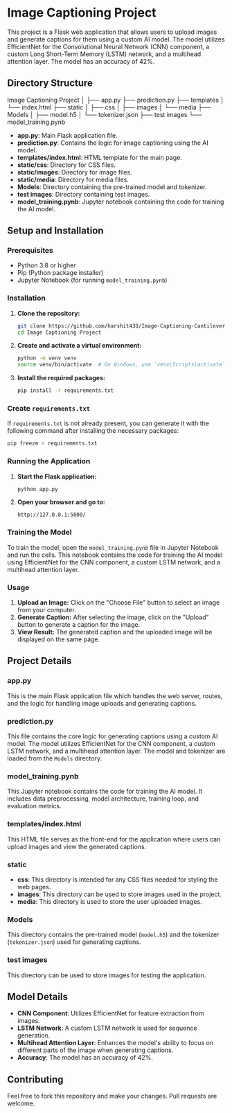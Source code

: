 
# Image Captioning Project

This project is a Flask web application that allows users to upload images and generate captions for them using a custom AI model. The model utilizes EfficientNet for the Convolutional Neural Network (CNN) component, a custom Long Short-Term Memory (LSTM) network, and a multihead attention layer. The model has an accuracy of 42%.

## Directory Structure

Image Captioning Project
│
├── app.py
├── prediction.py
├── templates
│   └── index.html
├── static
│   ├── css
│   ├── images
│   └── media
├── Models
│   ├── model.h5
│   └── tokenizer.json
├── test images
└── model_training.pynb


- **app.py**: Main Flask application file.
- **prediction.py**: Contains the logic for image captioning using the AI model.
- **templates/index.html**: HTML template for the main page.
- **static/css**: Directory for CSS files.
- **static/images**: Directory for image files.
- **static/media**: Directory for media files.
- **Models**: Directory containing the pre-trained model and tokenizer.
- **test images**: Directory containing test images.
- **model_training.pynb**: Jupyter notebook containing the code for training the AI model.

## Setup and Installation

### Prerequisites

- Python 3.8 or higher
- Pip (Python package installer)
- Jupyter Notebook (for running `model_training.pynb`)

### Installation

1. **Clone the repository:**
   ```bash
   git clone https://github.com/harshit433/Image-Captioning-Cantilever-.git
   cd Image Captioning Project
   ```

2. **Create and activate a virtual environment:**
   ```bash
   python -m venv venv
   source venv/bin/activate  # On Windows, use `venv\Scripts\activate`
   ```

3. **Install the required packages:**
   ```bash
   pip install -r requirements.txt
   ```

### Create `requirements.txt`

If `requirements.txt` is not already present, you can generate it with the following command after installing the necessary packages:

```bash
pip freeze > requirements.txt
```

### Running the Application

1. **Start the Flask application:**
   ```bash
   python app.py
   ```

2. **Open your browser and go to:**
   ```
   http://127.0.0.1:5000/
   ```

### Training the Model

To train the model, open the `model_training.pynb` file in Jupyter Notebook and run the cells. This notebook contains the code for training the AI model using EfficientNet for the CNN component, a custom LSTM network, and a multihead attention layer.

### Usage

1. **Upload an Image:** Click on the "Choose File" button to select an image from your computer.
2. **Generate Caption:** After selecting the image, click on the "Upload" button to generate a caption for the image.
3. **View Result:** The generated caption and the uploaded image will be displayed on the same page.

## Project Details

### app.py

This is the main Flask application file which handles the web server, routes, and the logic for handling image uploads and generating captions.

### prediction.py

This file contains the core logic for generating captions using a custom AI model. The model utilizes EfficientNet for the CNN component, a custom LSTM network, and a multihead attention layer. The model and tokenizer are loaded from the `Models` directory.

### model_training.pynb

This Jupyter notebook contains the code for training the AI model. It includes data preprocessing, model architecture, training loop, and evaluation metrics.

### templates/index.html

This HTML file serves as the front-end for the application where users can upload images and view the generated captions.

### static

- **css**: This directory is intended for any CSS files needed for styling the web pages.
- **images**: This directory can be used to store images used in the project.
- **media**: This directory is used to store the user uploaded images.

### Models

This directory contains the pre-trained model (`model.h5`) and the tokenizer (`tokenizer.json`) used for generating captions.

### test images

This directory can be used to store images for testing the application.

## Model Details

- **CNN Component**: Utilizes EfficientNet for feature extraction from images.
- **LSTM Network**: A custom LSTM network is used for sequence generation.
- **Multihead Attention Layer**: Enhances the model's ability to focus on different parts of the image when generating captions.
- **Accuracy**: The model has an accuracy of 42%.

## Contributing

Feel free to fork this repository and make your changes. Pull requests are welcome.
